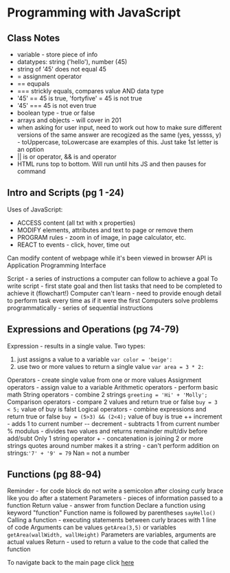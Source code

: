 # Programming with JavaScript

## Class Notes

- variable - store piece of info
- datatypes: string ('hello'), number (45)
- string of '45' does not equal 45
- = assignment operator
- == equpals
- === strickly equals, compares value AND data type
- '45' == 45 is true, 'fortyfive' = 45 is not true
- '45' === 45 is not even true
- boolean type - true or false
- arrays and objects - will cover in 201
- when asking for user input, need to work out how to make sure different versions of the same answer are recogized as the same (yes, yessss, y) - toUppercase, toLowercase are examples of this. Just take 1st letter is an option
- || is or operator, && is and operator
- HTML runs top to bottom. Will run until hits JS and then pauses for
command

## Intro and Scripts (pg 1 -24)

Uses of JavaScript:

- ACCESS content (all txt with x properties)
- MODIFY elements, attributes and text to page or remove them
- PROGRAM rules - zoom in of image, in page calculator, etc.
- REACT to events - click, hover, time out

Can modify content of webpage while it's been viewed in browser
API is Application Programming Interface

Script - a series of instructions a computer can follow to achieve a goal
To write script - first state goal and then list tasks that need to be completed to achieve it (flowchart!)
Computer can't learn - need to provide enough detail to perform task every time as if it were the first
Computers solve problems programmatically - series of sequential instructions

## Expressions and Operations (pg 74-79)

Expression - results in a single value. Two types:

1. just assigns a value to a variable `var color = 'beige':`
2. use two or more values to return a single value `var area = 3 * 2:`

Operators - create single value from one or more values
Assignment operators - assign value to a variable
Arithmetic operators - perform basic math
String operators - combine 2 strings `greeting = 'Hi' + 'Molly';`
Comparison operators - compare 2 values and return true or false `buy = 3 < 5;` value of buy is falst
Logical operators - combine expressions and return true or false `buy = (5>3) && (2<4);` value of buy is true
++ increment - adds 1 to current number
-- decrement - subtracts 1 from current number
% modulus - divides two values and returns remainder
mult/div before add/subt
Only 1 string operator + - concatenation is joining 2 or more strings
quotes around number makes it a string - can't perform addition on strings:`'7' + '9' = 79`
Nan = not a number

## Functions (pg 88-94)

Reminder - for code block do not write a semicolon after closing curly brace like you do after a statement
Parameters - pieces of information passed to a function
Return value - answer from function
Declare a function using keyword "function"
Function name is followed by parentheses `sayHello()`
Calling a function - executing statements between curly braces with 1 line of code
Arguments can be values `getArea(3,5)` or variables `getArea(wallWidth, wallHeight)`
Parameters are variables, arguments are actual values
Return - used to return a value to the code that called the function

To navigate back to the main page click [here](https://hmay1415.github.io/reading-notes/)
